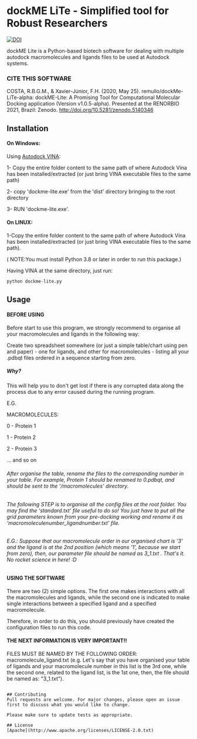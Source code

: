 # dockME LiTe - Simplified tool for Robust Researchers
[![DOI](https://zenodo.org/badge/390092382.svg)](https://zenodo.org/badge/latestdoi/390092382)

dockME Lite is a Python-based biotech software for dealing with multiple autodock macromolecules and ligands files to be used at Autodock systems.


### CITE THIS SOFTWARE

COSTA, R.B.G.M., & Xavier-Júnior, F.H. (2020, May 25). remullo/dockMe-LiTe-alpha: dockME-Lite: A Promising Tool for Computational Molecular Docking application (Version v1.0.5-alpha). Presented at the RENORBIO 2021, Brazil: Zenodo. http://doi.org/10.5281/zenodo.5140346


## Installation

#### On Windows:

Using [Autodock VINA](http://vina.scripps.edu/):

1- Copy the entire folder content to the same path of where Autodock Vina has been installed/extracted (or just bring VINA executable files to the same path)

2- copy 'dockme-lite.exe' from the 'dist' directory bringing to the root directory

3- RUN 'dockme-lite.exe'.


#### On LINUX:

1-Copy the entire folder content to the same path of where Autodock Vina has been installed/extracted (or just bring VINA executable files to the same path).

( NOTE:You must install Python 3.8 or later in order to run this package.)

Having VINA at the same directory, just run:

```bash
python dockme-lite.py
```

## Usage

####  BEFORE USING

Before start to use this program, we strongly recommend to organise all your macromolecules and ligands in the following way:

Create two spreadsheet somewhere (or just a simple table/chart using pen and paper) - one for ligands, and other for macromolecules - listing all your .pdbqt files ordered in a sequence starting from zero. 

##### Why? 
This will help you to don't get lost if there is any corrupted data along the process due to any error caused during the running program.

E.G.

MACROMOLECULES:

0 - Protein 1

1 - Protein 2

2 - Protein 3

... and so on

###### After organise the table, rename the files to the corresponding number in your table. For example, Protein 1 should be renamed to 0.pdbqt, and should be sent to the '/macromolecules' directory.

###### The following STEP is to organise all the config files at the root folder. You may find the 'standard.txt' file useful to do so! You just have to put all the grid parameters known from your pre-docking working and rename it as 'macromoleculenumber_ligandnumber.txt' file.
###### E.G.: Suppose that our macromolecule order in our organised chart is '3' and the ligand is at the 2nd position (which means '1', because we start from zero), then, our parameter file should be named as 3_1.txt . That's it. No rocket science in here! :D


#### USING THE SOFTWARE

There are two (2) simple options. The first one makes interactions with all the macromolecules and ligands, while the second one is indicated to make single interactions between a specified ligand and a specified macromolecule.

Therefore, in order to do this, you should previously have created the configuration files to run this code.

#### THE NEXT INFORMATION IS VERY IMPORTANT!! 

FILES MUST BE NAMED BY THE FOLLOWING ORDER:
macromolecule_ligand.txt (e.g. Let's say that you have organised your table of ligands and your macromolecule number in this list is the 3rd one, while the second one, related to the ligand list, is the 1st one, then, the file should be named as:  "3_1.txt").


```

## Contributing
Pull requests are welcome. For major changes, please open an issue first to discuss what you would like to change.

Please make sure to update tests as appropriate.

## License
[Apache](http://www.apache.org/licenses/LICENSE-2.0.txt)
